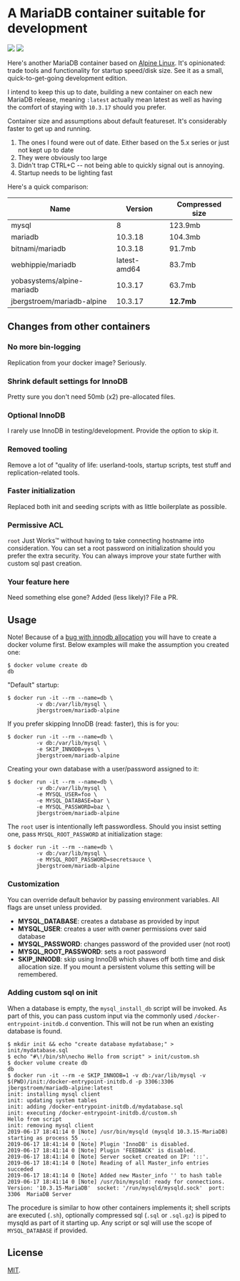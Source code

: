 # A MariaDB container suitable for development

[![](https://images.microbadger.com/badges/version/jbergstroem/mariadb-alpine.svg)](https://microbadger.com/images/jbergstroem/mariadb-alpine) [![](https://images.microbadger.com/badges/image/jbergstroem/mariadb-alpine.svg)](https://microbadger.com/images/jbergstroem/mariadb-alpine)

Here's another MariaDB container based on [Alpine Linux][1]. It's opinionated: trade tools and functionality for startup speed/disk size. See it as a small, quick-to-get-going development edition.

I intend to keep this up to date, building a new container on each new MariaDB release, meaning `:latest` actually mean latest as well as having the comfort of staying with `10.3.17` should you prefer.

Container size and assumptions about default featureset. It's considerably faster to get up and running.

1. The ones I found were out of date. Either based on the 5.x series or just not kept up to date
2. They were obviously too large
3. Didn't trap CTRL+C -- not being able to quickly signal out is annoying.
4. Startup needs to be lighting fast

Here's a quick comparison:

| Name                       | Version      | Compressed size |
| -------------------------- | ------------ | --------------- |
| mysql                      | 8            | 123.9mb         |
| mariadb                    | 10.3.18      | 104.3mb         |
| bitnami/mariadb            | 10.3.18      | 91.7mb          |
| webhippie/mariadb          | latest-amd64 | 83.7mb          |
| yobasystems/alpine-mariadb | 10.3.17      | 63.7mb          |
| jbergstroem/mariadb-alpine | 10.3.17      | **12.7mb**      |

## Changes from other containers

### No more bin-logging

Replication from your docker image? Seriously.

### Shrink default settings for InnoDB

Pretty sure you don't need 50mb (x2) pre-allocated files.

### Optional InnoDB

I rarely use InnoDB in testing/development. Provide the option to skip it.

### Removed tooling

Remove a lot of "quality of life: userland-tools, startup scripts, test stuff and replication-related tools.

### Faster initialization

Replaced both init and seeding scripts with as little boilerplate as possible.

### Permissive ACL

`root` Just Works™️ without having to take connecting hostname into consideration. You can set a root password on initialization should you prefer the extra security. You can always improve your state further with custom sql past creation.

### Your feature here

Need something else gone? Added (less likely)? File a PR.

## Usage

Note! Because of a [bug with innodb allocation][2] you will have to create a docker volume first. Below examples will make the assumption you created one:

```console
$ docker volume create db
db
```

"Default" startup:

```console
$ docker run -it --rm --name=db \
         -v db:/var/lib/mysql \
         jbergstroem/mariadb-alpine
```

If you prefer skipping InnoDB (read: faster), this is for you:

```console
$ docker run -it --rm --name=db \
         -v db:/var/lib/mysql \
         -e SKIP_INNODB=yes \
         jbergstroem/mariadb-alpine
```

Creating your own database with a user/password assigned to it:

```console
$ docker run -it --rm --name=db \
         -v db:/var/lib/mysql \
         -e MYSQL_USER=foo \
         -e MYSQL_DATABASE=bar \
         -e MYSQL_PASSWORD=baz \
         jbergstroem/mariadb-alpine
```

The `root` user is intentionally left passwordless. Should you insist setting one, pass `MYSQL_ROOT_PASSWORD` at initialization stage:

```console
$ docker run -it --rm --name=db \
         -v db:/var/lib/mysql \
         -e MYSQL_ROOT_PASSWORD=secretsauce \
         jbergstroem/mariadb-alpine
```

### Customization

You can override default behavior by passing environment variables. All flags
are unset unless provided.

-  **MYSQL_DATABASE**: creates a database as provided by input
-  **MYSQL_USER**: creates a user with owner permissions over said database
-  **MYSQL_PASSWORD**: changes password of the provided user (not root)
-  **MYSQL_ROOT_PASSWORD**: sets a root password
-  **SKIP_INNODB**: skip using InnoDB which shaves off both time and
   disk allocation size. If you mount a persistent volume
   this setting will be remembered.

### Adding custom sql on init

When a database is empty, the `mysql_install_db` script will be invoked. As part of this, you can pass custom input via the commonly used `/docker-entrypoint-initdb.d` convention. This will not be run when an existing database is found.

```console
$ mkdir init && echo "create database mydatabase;" > init/mydatabase.sql
$ echo "#\!/bin/sh\necho Hello from script" > init/custom.sh
$ docker volume create db
db
$ docker run -it --rm -e SKIP_INNODB=1 -v db:/var/lib/mysql -v $(PWD)/init:/docker-entrypoint-initdb.d -p 3306:3306 jbergstroem/mariadb-alpine:latest
init: installing mysql client
init: updating system tables
init: adding /docker-entrypoint-initdb.d/mydatabase.sql
init: executing /docker-entrypoint-initdb.d/custom.sh
Hello from script
init: removing mysql client
2019-06-17 18:41:14 0 [Note] /usr/bin/mysqld (mysqld 10.3.15-MariaDB) starting as process 55 ...
2019-06-17 18:41:14 0 [Note] Plugin 'InnoDB' is disabled.
2019-06-17 18:41:14 0 [Note] Plugin 'FEEDBACK' is disabled.
2019-06-17 18:41:14 0 [Note] Server socket created on IP: '::'.
2019-06-17 18:41:14 0 [Note] Reading of all Master_info entries succeded
2019-06-17 18:41:14 0 [Note] Added new Master_info '' to hash table
2019-06-17 18:41:14 0 [Note] /usr/bin/mysqld: ready for connections.
Version: '10.3.15-MariaDB'  socket: '/run/mysqld/mysqld.sock'  port: 3306  MariaDB Server
```

The procedure is similar to how other containers implements it; shell scripts are executed (`.sh`), optionally compressed sql (`.sql` or `.sql.gz`) is piped to mysqld as part of it starting up. Any script or sql will use the scope of `MYSQL_DATABASE` if provided.

## License

[MIT](./LICENSE).

[1]: https://alpinelinux.org
[2]: https://github.com/jbergstroem/mariadb-alpine/issues/1
